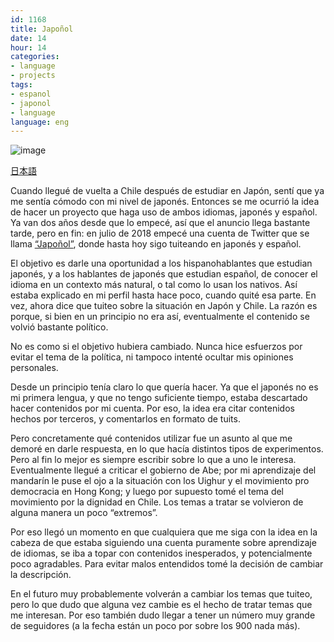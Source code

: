 ```yaml
---
id: 1168
title: Japoñol
date: 14
hour: 14
categories:
- language
- projects
tags:
- espanol
- japonol
- language
language: eng
---
```


![image](/files/2020/10-japonol-haponyoru/japoñol-profile.png)

[日本語](/2020/10/japonol-haponyoru/)

Cuando llegué de vuelta a Chile después de estudiar en Japón, sentí que ya me sentía cómodo con mi nivel de japonés. Entonces se me ocurrió la idea de hacer un proyecto que haga uso de ambos idiomas, japonés y español. Ya van dos años desde que lo empecé, así que el anuncio llega bastante tarde, pero en fin: en julio de 2018 empecé una cuenta de Twitter que se llama [“Japoñol”](https://twitter.com/haponyoru), donde hasta hoy sigo tuiteando en japonés y español.<!-- more -->

El objetivo es darle una oportunidad a los hispanohablantes que estudian japonés, y a los hablantes de japonés que estudian español, de conocer el idioma en un contexto más natural, o tal como lo usan los nativos. Así estaba explicado en mi perfil hasta hace poco, cuando quité esa parte. En vez, ahora dice que tuiteo sobre la situación en Japón y Chile. La razón es porque, si bien en un principio no era así, eventualmente el contenido se volvió bastante político.

No es como si el objetivo hubiera cambiado. Nunca hice esfuerzos por evitar el tema de la política, ni tampoco intenté ocultar mis opiniones personales.

Desde un principio tenía claro lo que quería hacer. Ya que el japonés no es mi primera lengua, y que no tengo suficiente tiempo, estaba descartado hacer contenidos por mi cuenta. Por eso, la idea era citar contenidos hechos por terceros, y comentarlos en formato de tuits.

Pero concretamente qué contenidos utilizar fue un asunto al que me demoré en darle respuesta, en lo que hacía distintos tipos de experimentos. Pero al fin lo mejor es siempre escribir sobre lo que a uno le interesa. Eventualmente llegué a criticar el gobierno de Abe; por mi aprendizaje del mandarín le puse el ojo a la situación con los Uighur y el movimiento pro democracia en Hong Kong; y luego por supuesto tomé el tema del movimiento por la dignidad en Chile. Los temas a tratar se volvieron de alguna manera un poco “extremos”.

Por eso llegó un momento en que cualquiera que me siga con la idea en la cabeza de que estaba siguiendo una cuenta puramente sobre aprendizaje de idiomas, se iba a topar con contenidos inesperados, y potencialmente poco agradables. Para evitar malos entendidos tomé la decisión de cambiar la descripción.

En el futuro muy probablemente volverán a cambiar los temas que tuiteo, pero lo que dudo que alguna vez cambie es el hecho de tratar temas que me interesan. Por eso también dudo llegar a tener un número muy grande de seguidores (a la fecha están un poco por sobre los 900 nada más).
